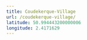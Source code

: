 ```yaml
---
title: Coudekerque-Village
url: /coudekerque-village/
latitude: 50.994443200000006
longitude: 2.4171629
---
```


